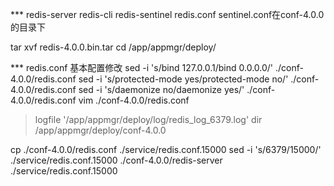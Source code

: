 *** redis-server redis-cli redis-sentinel redis.conf sentinel.conf在conf-4.0.0的目录下

tar xvf redis-4.0.0.bin.tar
cd /app/appmgr/deploy/

*** redis.conf 基本配置修改
sed -i 's/bind 127.0.0.1/bind 0.0.0.0/' ./conf-4.0.0/redis.conf
sed -i 's/protected-mode yes/protected-mode no/' ./conf-4.0.0/redis.conf
sed -i 's/daemonize no/daemonize yes/' ./conf-4.0.0/redis.conf
vim ./conf-4.0.0/redis.conf
> logfile '/app/appmgr/deploy/log/redis_log_6379.log'
> dir /app/appmgr/deploy/conf-4.0.0

cp ./conf-4.0.0/redis.conf ./service/redis.conf.15000
sed -i 's/6379/15000/' ./service/redis.conf.15000
./conf-4.0.0/redis-server ./service/redis.conf.15000